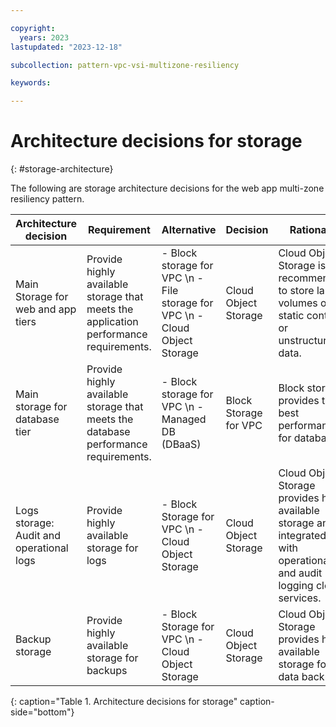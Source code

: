 ```yaml
---

copyright:
  years: 2023
lastupdated: "2023-12-18"

subcollection: pattern-vpc-vsi-multizone-resiliency

keywords:

---
```


# Architecture decisions for storage
{: #storage-architecture}

The following are storage architecture decisions for the web app multi-zone resiliency pattern.

| Architecture decision | Requirement | Alternative | Decision | Rationale |
| -------------- | -------------- | -------------- | -------------- | -------------- |
| Main Storage for web and app tiers         | Provide highly available storage that meets the application performance requirements. | - Block storage for VPC \n - File storage for VPC \n - Cloud Object Storage  | Cloud Object Storage                | Cloud Object Storage is recommended to store large volumes of static content or unstructured data.                                                                                                                      |
| Main storage for database tier         | Provide highly available storage that meets the database performance requirements.    | - Block storage for VPC \n - Managed DB (DBaaS)                        | Block Storage for VPC | Block storage provides the best performance for databases.                                                                                                           |
| Logs storage: Audit and operational logs | Provide highly available storage for logs                                             | - Block Storage for VPC \n - Cloud Object Storage                      | Cloud Object Storage                | Cloud Object Storage provides high available storage and is integrated with operational and audit logging cloud services.                                                         |
| Backup storage                     | Provide highly available storage for backups                                          | - Block Storage for VPC \n - Cloud Object Storage                      | Cloud Object Storage                | Cloud Object Storage provides high available storage for data backups. |
{: caption="Table 1. Architecture decisions for storage" caption-side="bottom"}
